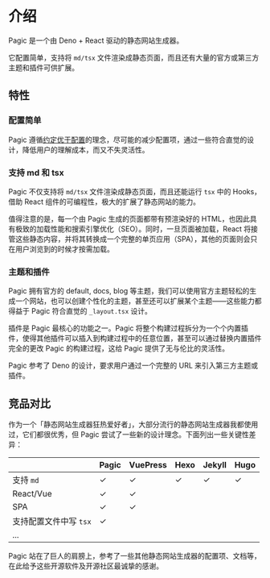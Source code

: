 # 介绍

Pagic 是一个由 Deno + React 驱动的静态网站生成器。

它配置简单，支持将 `md/tsx` 文件渲染成静态页面，而且还有大量的官方或第三方主题和插件可供扩展。

## 特性

### 配置简单

Pagic 遵循[约定优于配置](https://zh.wikipedia.org/wiki/%E7%BA%A6%E5%AE%9A%E4%BC%98%E4%BA%8E%E9%85%8D%E7%BD%AE)的理念，尽可能的减少配置项，通过一些符合直觉的设计，降低用户的理解成本，而又不失灵活性。

### 支持 md 和 tsx

Pagic 不仅支持将 `md/tsx` 文件渲染成静态页面，而且还能运行 `tsx` 中的 Hooks，借助 React 组件的可编程性，极大的扩展了静态网站的能力。

值得注意的是，每一个由 Pagic 生成的页面都带有预渲染好的 HTML，也因此具有极致的加载性能和搜索引擎优化（SEO）。同时，一旦页面被加载，React 将接管这些静态内容，并将其转换成一个完整的单页应用（SPA），其他的页面则会只在用户浏览到的时候才按需加载。

### 主题和插件

Pagic 拥有官方的 default, docs, blog 等主题，我们可以使用官方主题轻松的生成一个网站，也可以创建个性化的主题，甚至还可以扩展某个主题——这些能力都得益于 Pagic 符合直觉的 `_layout.tsx` 设计。

插件是 Pagic 最核心的功能之一。Pagic 将整个构建过程拆分为一个个内置插件，使得其他插件可以插入到构建过程中的任意位置，甚至可以通过替换内置插件完全的更改 Pagic 的构建过程，这给 Pagic 提供了无与伦比的灵活性。

Pagic 参考了 Deno 的设计，要求用户通过一个完整的 URL 来引入第三方主题或插件。

## 竞品对比

作为一个「静态网站生成器狂热爱好者」，大部分流行的静态网站生成器我都使用过，它们都很优秀，但 Pagic 尝试了一些新的设计理念。下面列出一些关键性差异：

|                        | Pagic | VuePress | Hexo | Jekyll | Hugo |
| ---------------------- | ----- | -------- | ---- | ------ | ---- |
| 支持 `md`              | ✓     | ✓        | ✓    | ✓      | ✓    |
| React/Vue              | ✓     | ✓        |      |        |      |
| SPA                    | ✓     | ✓        |      |        |      |
| 支持配置文件中写 `tsx` | ✓     |          |      |        |      |
| ...                    |       |          |      |        |      |

Pagic 站在了巨人的肩膀上，参考了一些其他静态网站生成器的配置项、文档等，在此给予这些开源软件及开源社区最诚挚的感谢。
